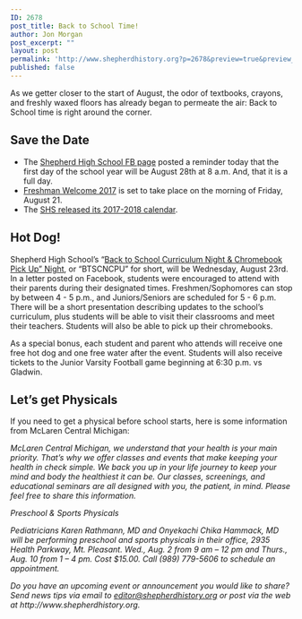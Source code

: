 ```yaml
---
ID: 2678
post_title: Back to School Time!
author: Jon Morgan
post_excerpt: ""
layout: post
permalink: 'http://www.shepherdhistory.org?p=2678&preview=true&preview_id=2678'
published: false
---
```

<p>As we getter closer to the start of August, the odor of textbooks, crayons, and freshly waxed floors has already began to permeate the air: Back to School time is right around the corner.</p>
<h2>Save the Date</h2>
<ul>
<li>The <a href="https://www.facebook.com/shepherdmihs/posts/665923076936114">Shepherd High School FB page</a> posted a reminder today that the first day of the school year will be August 28th at 8 a.m. And, that it is a full day.</li>
<li><a href="https://www.facebook.com/shepherdmihs/posts/664887483706340">Freshman Welcome 2017</a> is set to take place on the morning of Friday, August 21.</li>
<li>The <a href="https://www.facebook.com/shepherdmihs/photos/a.228594334002326.1073741828.224111741117252/661647650696990/?type=3">SHS released its 2017-2018 calendar</a>.</li>
</ul>
<h2>Hot Dog!</h2>
<p>Shepherd High School’s “<a href="https://www.facebook.com/shepherdmihs/photos/a.228594334002326.1073741828.224111741117252/661213214073767/?type=3&amp;permPage=1">Back to School Curriculum Night & Chromebook Pick Up” Night</a>, or “BTSCNCPU” for short, will be Wednesday, August 23rd. In a letter posted on Facebook, students were encouraged to attend with their parents during their designated times. Freshmen/Sophomores can stop by between 4 - 5 p.m., and Juniors/Seniors are scheduled for 5 - 6 p.m. There will be a short presentation describing updates to the school’s curriculum, plus students will be able to visit their classrooms and meet their teachers. Students will also be able to pick up their chromebooks.</p>
<p></p>
<p>As a special bonus,  each student and parent who attends will receive one free hot dog and one free water after the event. Students will also receive tickets to the Junior Varsity Football game beginning at 6:30 p.m. vs Gladwin.</p>
<h2>Let’s get Physicals</h2>
<p>If you need to get a physical before school starts, here is some information from McLaren Central Michigan:</p>
<p><i>McLaren Central Michigan, we understand that your health is your main priority. That’s why we offer classes and events that make keeping your health in check simple. We back you up in your life journey to keep your mind and body the healthiest it can be. Our classes, screenings, and educational seminars are all designed with you, the patient, in mind. Please feel free to share this information.</i></p>
<p><i>Preschool & Sports Physicals</i></p>
<p><i>Pediatricians Karen Rathmann, MD and Onyekachi Chika Hammack, MD will be performing preschool and sports physicals in their office, 2935 Health Parkway, Mt. Pleasant. Wed., Aug. 2 from 9 am – 12 pm and Thurs., Aug. 10 from 1 – 4 pm. Cost $15.00. Call (989) 779-5606 to schedule an appointment.</i></p>
<p></p>
<p><i>Do you have an upcoming event or announcement you would like to share? Send news tips via email to <a href="mailto:editor@shepherdhistory.org">editor@shepherdhistory.org</a> or post via the web at http://www.shepherdhistory.org. </i></p>